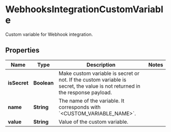 

# WebhooksIntegrationCustomVariable

Custom variable for Webhook integration.

## Properties

Name | Type | Description | Notes
------------ | ------------- | ------------- | -------------
**isSecret** | **Boolean** | Make custom variable is secret or not. If the custom variable is secret, the value is not returned in the response payload. | 
**name** | **String** | The name of the variable. It corresponds with &#x60;&lt;CUSTOM_VARIABLE_NAME&gt;&#x60;. | 
**value** | **String** | Value of the custom variable. | 



